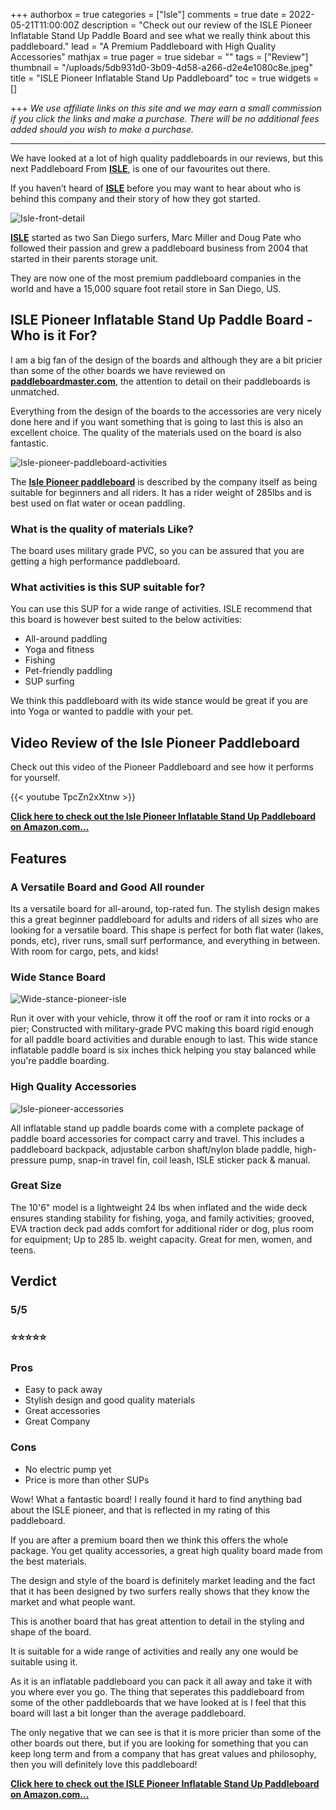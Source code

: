 +++
authorbox = true
categories = ["Isle"]
comments = true
date = 2022-05-21T11:00:00Z
description = "Check out our review of the ISLE Pioneer Inflatable Stand Up Paddle Board and see what we really think about this paddleboard."
lead = "A Premium Paddleboard with High Quality Accessories"
mathjax = true
pager = true
sidebar = ""
tags = ["Review"]
thumbnail = "/uploads/5db931d0-3b09-4d58-a266-d2e4e1080c8e.jpeg"
title = "ISLE Pioneer Inflatable Stand Up Paddleboard"
toc = true
widgets = []

+++
_We use affiliate links on this site and we may earn a small commission if you click the links and make a purchase. There will be no additional fees added should you wish to make a purchase._

***

We have looked at a lot of high quality paddleboards in our reviews, but this next Paddleboard From [**ISLE**](/categories/isle/), is one of our favourites out there.

If you haven’t heard of [**ISLE**](/categories/isle/) before you may want to hear about who is behind this company and their story of how they got started.

![Isle-front-detail](/uploads/49fccb7e-ffec-4720-a149-18b7d119f927.jpeg "Isle-front-detail")

[**ISLE**](/categories/isle/) started as two San Diego surfers, Marc Miller and Doug Pate who followed their passion and grew a paddleboard business from 2004 that started in their parents storage unit.

They are now one of the most premium paddleboard companies in the world and have a 15,000 square foot retail store in San Diego, US.

## ISLE Pioneer Inflatable Stand Up Paddle Board - Who is it For?

I am a big fan of the design of the boards and although they are a bit pricier than some of the other boards we have reviewed on [**paddleboardmaster.com**](/), the attention to detail on their paddleboards is unmatched.

Everything from the design of the boards to the accessories are very nicely done here and if you want something that is going to last this is also an excellent choice.  The quality of the materials used on the board is also fantastic.

![Isle-pioneer-paddleboard-activities](/uploads/fa9f78ea-8fc8-4e8a-9ff0-f8a5bb080bc3.jpeg "Isle-pioneer-paddleboard-activities")

The [**Isle Pioneer paddleboard**](https://www.amazon.com/dp/B0887Z4JP8?pd_rd_i=B0887Z4JP8&pd_rd_w=DWZoE&pf_rd_p=33c4e3fc-b90b-44ce-8b60-9caf530f918e&pd_rd_wg=YHYpC&pf_rd_r=M9V4PHTY7ZG7D6624EPV&pd_rd_r=2db332ff-b5cb-48d5-8588-9650d673266d&s=sports-and-fitness&smid=A1JEZ1O7F81YDT&spLa=ZW5jcnlwdGVkUXVhbGlmaWVyPUFJSkhLRFpGMFY5WFomZW5jcnlwdGVkSWQ9QTAxNTc2NDIxNlJWTk5PSDZYUUcwJmVuY3J5cHRlZEFkSWQ9QTAzMzcwODU2STVBTTJKSENMSjMmd2lkZ2V0TmFtZT1zcF9kZXRhaWxfdGhlbWF0aWMmYWN0aW9uPWNsaWNrUmVkaXJlY3QmZG9Ob3RMb2dDbGljaz10cnVl&th=1&psc=1&linkCode=ll1&tag=paddleboardmaster-20&linkId=ecfb279bc8fc0739e5c1ce81a3f93aea&language=en_US&ref_=as_li_ss_tl) is described by the company itself as being suitable for beginners and all riders.  It has a rider weight of 285lbs and is best used on flat water or ocean paddling.

### What is the quality of materials Like?

The board uses military grade PVC, so you can be assured that you are getting a high performance paddleboard.

### What activities is this SUP suitable for?

You can use this SUP for a wide range of activities.  ISLE recommend that this board is however best suited to the below activities:

* All-around paddling
* Yoga and fitness
* Fishing
* Pet-friendly paddling
* SUP surfing

We think this paddleboard with its wide stance would be great if you are into Yoga or wanted to paddle with your pet.

## Video Review of the Isle Pioneer Paddleboard

Check out this video of the Pioneer Paddleboard and see how it performs for yourself.

{{< youtube TpcZn2xXtnw >}}

[**Click here to check out the Isle Pioneer Inflatable Stand Up Paddleboard on Amazon.com…**](https://www.amazon.com/dp/B0887Z4JP8?pd_rd_i=B0887Z4JP8&pd_rd_w=DWZoE&pf_rd_p=33c4e3fc-b90b-44ce-8b60-9caf530f918e&pd_rd_wg=YHYpC&pf_rd_r=M9V4PHTY7ZG7D6624EPV&pd_rd_r=2db332ff-b5cb-48d5-8588-9650d673266d&s=sports-and-fitness&smid=A1JEZ1O7F81YDT&spLa=ZW5jcnlwdGVkUXVhbGlmaWVyPUFJSkhLRFpGMFY5WFomZW5jcnlwdGVkSWQ9QTAxNTc2NDIxNlJWTk5PSDZYUUcwJmVuY3J5cHRlZEFkSWQ9QTAzMzcwODU2STVBTTJKSENMSjMmd2lkZ2V0TmFtZT1zcF9kZXRhaWxfdGhlbWF0aWMmYWN0aW9uPWNsaWNrUmVkaXJlY3QmZG9Ob3RMb2dDbGljaz10cnVl&th=1&psc=1&linkCode=ll1&tag=paddleboardmaster-20&linkId=ecfb279bc8fc0739e5c1ce81a3f93aea&language=en_US&ref_=as_li_ss_tl)

## Features

### A Versatile Board and Good All rounder

Its a versatile board for all-around, top-rated fun. The stylish design makes this a great beginner paddleboard for adults and riders of all sizes who are looking for a versatile board. This shape is perfect for both flat water (lakes, ponds, etc), river runs, small surf performance, and everything in between. With room for cargo, pets, and kids!

### Wide Stance Board

![Wide-stance-pioneer-isle](/uploads/c7ccc15f-d234-45cc-a572-cecb706f5418.jpeg "Wide-stance-pioneer-isle")

Run it over with your vehicle, throw it off the roof or ram it into rocks or a pier; Constructed with military-grade PVC making this board rigid enough for all paddle board activities and durable enough to last. This wide stance inflatable paddle board is six inches thick helping you stay balanced while you're paddle boarding.

### High Quality Accessories

![Isle-pioneer-accessories](/uploads/b080e34c-cbfc-4206-8fc4-591dbaaa835f.jpeg "Isle-pioneer-accessories")

All inflatable stand up paddle boards come with a complete package of paddle board accessories for compact carry and travel. This includes a paddleboard backpack, adjustable carbon shaft/nylon blade paddle, high-pressure pump, snap-in travel fin, coil leash, ISLE sticker pack & manual.

### Great Size

The 10'6" model is a lightweight 24 lbs when inflated and the wide deck ensures standing stability for fishing, yoga, and family activities; grooved, EVA traction deck pad adds comfort for additional rider or dog, plus room for equipment; Up to 285 lb. weight capacity. Great for men, women, and teens.

## Verdict

### 5/5

### ⭐⭐⭐⭐⭐

### Pros

* Easy to pack away
* Stylish design and good quality materials
* Great accessories
* Great Company

### Cons

* No electric pump yet
* Price is more than other SUPs

Wow! What a fantastic board! I really found it hard to find anything bad about the ISLE pioneer, and that is reflected in my rating of this paddleboard.

If you are after a premium board then we think this offers the whole package.  You get quality accessories, a great high quality board made from the best materials.

The design and style of the board is definitely market leading and the fact that it has been designed by two surfers really shows that they know the market and what people want.

This is another board that has great attention to detail in the styling and shape of the board.

It is suitable for a wide range of activities and really any one would be suitable using it.

As it is an inflatable paddleboard you can pack it all away and take it with you where ever you go.  The thing that seperates this paddleboard from some of the other paddleboards that we have looked at is I feel that this board will last a bit longer than the average paddleboard.

The only negative that we can see is that it is more pricier than some of the other boards out there, but if you are looking for something that you can keep long term and from a company that has great values and philosophy, then you will definitely love this paddleboard!

[**Click here to check out the ISLE Pioneer Inflatable Stand Up Paddleboard on Amazon.com…**](https://www.amazon.com/dp/B0887Z4JP8?pd_rd_i=B0887Z4JP8&pd_rd_w=DWZoE&pf_rd_p=33c4e3fc-b90b-44ce-8b60-9caf530f918e&pd_rd_wg=YHYpC&pf_rd_r=M9V4PHTY7ZG7D6624EPV&pd_rd_r=2db332ff-b5cb-48d5-8588-9650d673266d&s=sports-and-fitness&smid=A1JEZ1O7F81YDT&spLa=ZW5jcnlwdGVkUXVhbGlmaWVyPUFJSkhLRFpGMFY5WFomZW5jcnlwdGVkSWQ9QTAxNTc2NDIxNlJWTk5PSDZYUUcwJmVuY3J5cHRlZEFkSWQ9QTAzMzcwODU2STVBTTJKSENMSjMmd2lkZ2V0TmFtZT1zcF9kZXRhaWxfdGhlbWF0aWMmYWN0aW9uPWNsaWNrUmVkaXJlY3QmZG9Ob3RMb2dDbGljaz10cnVl&th=1&psc=1&linkCode=ll1&tag=paddleboardmaster-20&linkId=ecfb279bc8fc0739e5c1ce81a3f93aea&language=en_US&ref_=as_li_ss_tl)